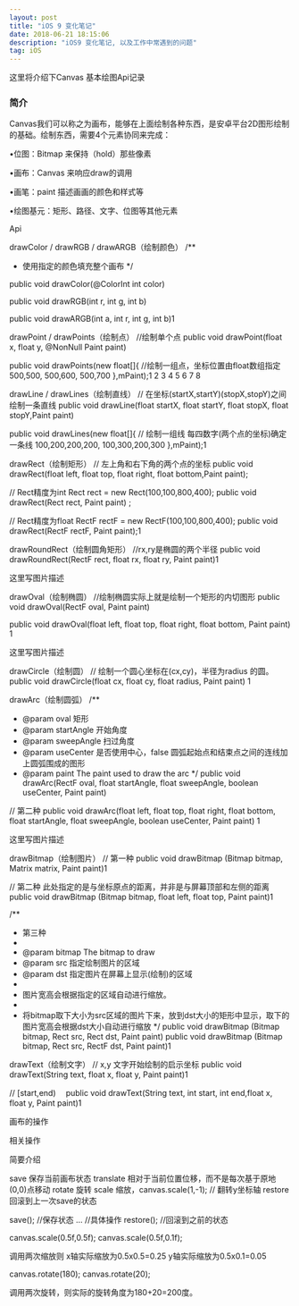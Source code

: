 ```yaml
---
layout: post
title: "iOS 9 变化笔记"
date: 2018-06-21 18:15:06 
description: "iOS9 变化笔记, 以及工作中常遇到的问题"
tag: iOS
---
```



这里将介绍下Canvas 基本绘图Api记录
     

### 简介

Canvas我们可以称之为画布，能够在上面绘制各种东西，是安卓平台2D图形绘制的基础。绘制东西，需要4个元素协同来完成：

•位图：Bitmap 来保持（hold）那些像素


•画布：Canvas 来响应draw的调用


•画笔：paint 描述画画的颜色和样式等


•绘图基元：矩形、路径、文字、位图等其他元素



Api


drawColor / drawRGB / drawARGB（绘制颜色）
 /**
  * 使用指定的颜色填充整个画布
  */

  public void drawColor(@ColorInt int color)

  public void drawRGB(int r, int g, int b)

  public void drawARGB(int a, int r, int g, int b)1


drawPoint / drawPoints（绘制点）
//绘制单个点
public void drawPoint(float x, float y, @NonNull Paint paint)

public void drawPoints(new float[]{          //绘制一组点，坐标位置由float数组指定
      500,500,
      500,600,
      500,700
},mPaint);1
2
3
4
5
6
7
8


drawLine / drawLines（绘制直线） 
 // 在坐标(startX,startY)(stopX,stopY)之间绘制一条直线
 public void drawLine(float startX, float startY, float stopX, float stopY,Paint paint)

 public void drawLines(new float[]{               // 绘制一组线 每四数字(两个点的坐标)确定一条线
    100,200,200,200,
    100,300,200,300
  },mPaint);1



drawRect（绘制矩形）
// 左上角和右下角的两个点的坐标
public void drawRect(float left, float top, float right, float bottom,Paint paint);

// Rect精度为int
Rect rect = new Rect(100,100,800,400);
public void drawRect(Rect rect, Paint paint) ;

// Rect精度为float
RectF rectF = new RectF(100,100,800,400);
public void drawRect(RectF rectF, Paint paint);1



drawRoundRect（绘制圆角矩形）
//rx,ry是椭圆的两个半径
public void drawRoundRect(RectF rect, float rx, float ry, Paint paint)1



这里写图片描述

drawOval（绘制椭圆）
//绘制椭圆实际上就是绘制一个矩形的内切图形
public void drawOval(RectF oval, Paint paint)

public void drawOval(float left, float top, float right, float bottom, Paint paint) 1



这里写图片描述

drawCircle（绘制圆）
// 绘制一个圆心坐标在(cx,cy)，半径为radius 的圆。
public void drawCircle(float cx, float cy, float radius, Paint paint)  1



drawArc（绘制圆弧）
/**
* @param oval        矩形
* @param startAngle  开始角度
* @param sweepAngle  扫过角度
* @param useCenter   是否使用中心，false 圆弧起始点和结束点之间的连线加上圆弧围成的图形
* @param paint       The paint used to draw the arc
*/
public void drawArc(RectF oval, float startAngle, float sweepAngle, boolean useCenter, Paint paint)

// 第二种
public void drawArc(float left, float top, float right, float bottom, float startAngle,
            float sweepAngle, boolean useCenter, Paint paint) 1

这里写图片描述

drawBitmap（绘制图片）
// 第一种
public void drawBitmap (Bitmap bitmap, Matrix matrix, Paint paint)1


// 第二种 此处指定的是与坐标原点的距离，并非是与屏幕顶部和左侧的距离
public void drawBitmap (Bitmap bitmap, float left, float top, Paint paint)1


/**
*  第三种
*
* @param bitmap The bitmap to draw
* @param src   指定绘制图片的区域
* @param dst   指定图片在屏幕上显示(绘制)的区域
* 
* 图片宽高会根据指定的区域自动进行缩放。
* 
* 将bitmap取下大小为src区域的图片下来，放到dst大小的矩形中显示，取下的图片宽高会根据dst大小自动进行缩放
*/
public void drawBitmap (Bitmap bitmap, Rect src, Rect dst, Paint paint)
public void drawBitmap (Bitmap bitmap, Rect src, RectF dst, Paint paint)1



drawText（绘制文字）
// x,y 文字开始绘制的启示坐标
public void drawText(String text, float x, float y, Paint paint)1


// [start,end)　
public void drawText(String text, int start, int end,float x, float y, Paint paint)1



画布的操作


相关操作

简要介绍


save 保存当前画布状态 
translate 相对于当前位置位移，而不是每次基于原地(0,0)点移动 
rotate 旋转 
scale 缩放，canvas.scale(1,-1); // 翻转y坐标轴 
restore 回滚到上一次save的状态 


save(); //保存状态 
… //具体操作 
restore(); //回滚到之前的状态


canvas.scale(0.5f,0.5f); 
 canvas.scale(0.5f,0.1f);

调用两次缩放则 x轴实际缩放为0.5x0.5=0.25 y轴实际缩放为0.5x0.1=0.05


canvas.rotate(180); 
 canvas.rotate(20);

调用两次旋转，则实际的旋转角度为180+20=200度。
